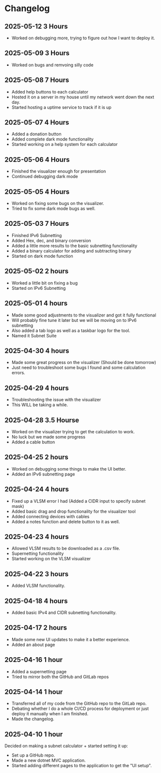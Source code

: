 # Changelog

## 2025-05-12 3 Hours
- Worked on debugging more, trying to figure out how I want to deploy it.

## 2025-05-09 3 Hours
- Worked on bugs and remvoing silly code

## 2025-05-08 7 Hours
- Added help buttons to each calculator
- Hosted it on a server in my house until my network went down the next day.
- Started hosting a uptime service to track if it is up

## 2025-05-07 4 Hours
- Added a donation button
- Added complete dark mode functionality
- Started working on a help system for each calculator

## 2025-05-06 4 Hours
- Finished the visualizer enough for presentation
- Continued debugging dark mode

## 2025-05-05 4 Hours
- Worked on fixing some bugs on the visualizer.
- Tried to fix some dark mode bugs as well.

## 2025-05-03 7 Hours
- Finished IPv6 Subnetting
- Added Hex, dec, and binary conversion
- Added a little more results to the basic subnetting functionality
- Added a binary calculator for adding and subtracting binary
- Started on dark mode function

## 2025-05-02 2 hours
- Worked a little bit on fixing a bug
- Started on IPv6 Subnetting

## 2025-05-01 4 hours
- Made some good adjustments to the visualizer and got it fully functional
- Will probably fine tune it later but we will be moving on to IPv6 subnetting
- Also added a tab logo as well as a taskbar logo for the tool.
- Named it Subnet Suite

## 2025-04-30 4 hours
- Made some great progress on the visualizer (Should be done tomorrow)
- Just need to troubleshoot some bugs I found and some calculation errors.

## 2025-04-29 4 hours
- Troubleshooting the issue with the visualizer
- This WILL be taking a while.

## 2025-04-28 3.5 Hourse
- Worked on the visualizer trying to get the calculation to work.
- No luck but we made some progress
- Added a cable button

## 2025-04-25 2 hours
- Worked on debugging some things to make the UI better.
- Added an IPv6 subnetting page

## 2025-04-24 4 hours
- Fixed up a VLSM error I had (Added a CIDR input to specify subnet mask)
- Added basic drag and drop functionality for the visualizer tool
- Added connecting devices with cables
- Added a notes function and delete button to it as well.

## 2025-04-23 4 hours
- Allowed VLSM results to be downloaded as a .csv file.
- Supernetting functionality
- Started working on the VLSM visualizer

## 2025-04-22 3 hours
- Added VLSM functionality.

## 2025-04-18 4 hours
- Added basic IPv4 and CIDR subnetting functionality.

## 2025-04-17 2 hours
- Made some new UI updates to make it a better experience.
- Added an about page

## 2025-04-16 1 hour
- Added a supernetting page
- Tried to mirror both the GitHub and GitLab repos

## 2025-04-14 1 hour
- Transferred all of my code from the GitHub repo to the GitLab repo.
- Debating whether I do a whole CI/CD process for deployment or just deploy it manually when I am finished.
- Made the changelog.

## 2025-04-10 1 hour
Decided on making a subnet calculator + started setting it up:
- Set up a GitHub repo.
- Made a new dotnet MVC application.
- Started adding different pages to the application to get the "UI setup".